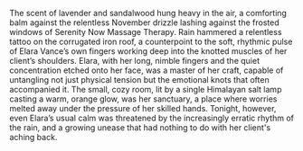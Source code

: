 The scent of lavender and sandalwood hung heavy in the air, a comforting balm against the relentless November drizzle lashing against the frosted windows of Serenity Now Massage Therapy.  Rain hammered a relentless tattoo on the corrugated iron roof, a counterpoint to the soft, rhythmic pulse of Elara Vance’s own fingers working deep into the knotted muscles of her client’s shoulders.  Elara, with her long, nimble fingers and the quiet concentration etched onto her face, was a master of her craft, capable of untangling not just physical tension but the emotional knots that often accompanied it.  The small, cozy room, lit by a single Himalayan salt lamp casting a warm, orange glow, was her sanctuary, a place where worries melted away under the pressure of her skilled hands.  Tonight, however, even Elara’s usual calm was threatened by the increasingly erratic rhythm of the rain, and a growing unease that had nothing to do with her client's aching back.
